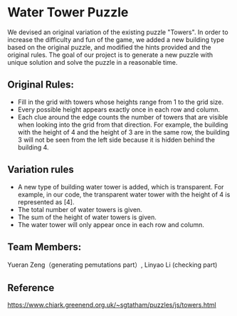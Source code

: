 # Water Tower Puzzle
We devised an original variation of the existing puzzle "Towers". In order to increase the difficulty and fun of the game, we added a new building type based on the original puzzle, and modified the hints provided and the original rules. The goal of our project is to generate a new puzzle with unique solution and solve the puzzle in a reasonable time.

## Original Rules:
* Fill in the grid with towers whose heights range from 1 to the grid size.
* Every possible height appears exactly once in each row and column.
* Each clue around the edge counts the number of towers that are visible when looking into the grid from that direction.
For example, the building with the height of 4 and the height of 3 are in the same row, the building 3 will not be seen from the left side because it is hidden behind the building 4.

## Variation rules
* A new type of building water tower is added, which is transparent.
For example, in our code, the transparent water tower with the height of 4 is represented as [4]. 
* The total number of water towers is given.
* The sum of the height of water towers is given.
* The water tower will only appear once in each row and column.

## Team Members:
Yueran Zeng（generating pemutations part）, Linyao Li (checking part)

## Reference
https://www.chiark.greenend.org.uk/~sgtatham/puzzles/js/towers.html
